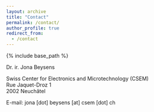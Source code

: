 ```yaml
---
layout: archive
title: "Contact"
permalink: /contact/
author_profile: true
redirect_from:
  - /contact
---
```


{% include base_path %}

Dr. ir. Jona Beysens

Swiss Center for Electronics and Microtechnology (CSEM)\
Rue Jaquet-Droz 1\
2002 Neuchâtel

E-mail: jona \[dot\] beysens \[at\] csem \[dot\] ch